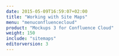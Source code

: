 ```yaml
---
date: 2015-05-09T16:59:07+02:00
title: "Working with Site Maps"
menu: "menuconfluencecloud"
product: "Mockups 3 for Confluence Cloud"
weight: 150
include: "sitemaps"
editorversion: 3
---
```

